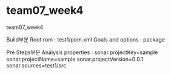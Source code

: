 # team07_week4
team07_week4

Build부분
Root rom : test1/pom.xml
Goals and options : package

Pre Steps부분
 	Analysis properties :
sonar.projectKey=sample
sonar.projectName=sample
sonar.projectVersion=0.0.1
sonar.sources=test1/src
